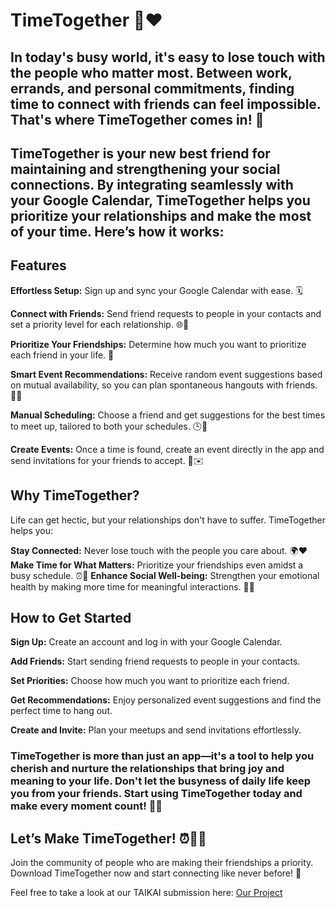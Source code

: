 # TimeTogether 📅❤️

## In today's busy world, it's easy to lose touch with the people who matter most. Between work, errands, and personal commitments, finding time to connect with friends can feel impossible. That's where TimeTogether comes in! 🌟 
## TimeTogether is your new best friend for maintaining and strengthening your social connections. By integrating seamlessly with your Google Calendar, TimeTogether helps you prioritize your relationships and make the most of your time. Here’s how it works:

## Features
**Effortless Setup:** Sign up and sync your Google Calendar with ease. 🗓️

**Connect with Friends:** Send friend requests to people in your contacts and set a priority level for each relationship. 🌐👥

**Prioritize Your Friendships:** Determine how much you want to prioritize each friend in your life. 💖

**Smart Event Recommendations:** Receive random event suggestions based on mutual availability, so you can plan spontaneous hangouts with friends. 📅✨

**Manual Scheduling:** Choose a friend and get suggestions for the best times to meet up, tailored to both your schedules. 🕒🤝

**Create Events:** Once a time is found, create an event directly in the app and send invitations for your friends to accept. 🎉✉️

## Why TimeTogether?
Life can get hectic, but your relationships don't have to suffer. 
TimeTogether helps you:

**Stay Connected:** Never lose touch with the people you care about. 🌍❤️
**Make Time for What Matters:** Prioritize your friendships even amidst a busy schedule. ⏰👫
**Enhance Social Well-being:** Strengthen your emotional health by making more time for meaningful interactions. 🌸💬

## How to Get Started
**Sign Up:** Create an account and log in with your Google Calendar.

**Add Friends:** Start sending friend requests to people in your contacts.

**Set Priorities:** Choose how much you want to prioritize each friend.

**Get Recommendations:** Enjoy personalized event suggestions and find the perfect time to hang out.

**Create and Invite:** Plan your meetups and send invitations effortlessly.

### TimeTogether is more than just an app—it's a tool to help you cherish and nurture the relationships that bring joy and meaning to your life. Don't let the busyness of daily life keep you from your friends. Start using TimeTogether today and make every moment count! 🎊💖
## Let’s Make TimeTogether! ⏰👯‍♂️
Join the community of people who are making their friendships a priority. Download TimeTogether now and start connecting like never before! 🌟

Feel free to take a look at our TAIKAI submission here: [Our Project](https://taikai.network/hackbox/hackathons/hawkhacks/projects/clwd4n1q20d6nyg013oygxtna/idea)
